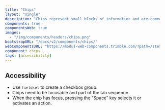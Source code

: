 ```yaml
---
title: "Chips"
layout: "single"
description: "Chips represent small blocks of information and are commonly used for input or filtering."
components: true
componentsWeb: true
images:
  - "/img/components/headers/chips.png"
bootstrapURL: "/docs/v2/components/chips/"
webComponentsURL: "https://modus-web-components.trimble.com/?path=/story/components-chip--default"
component: chips
tags: [accessibility]
---
```


## Accessibility

- Use `fieldset` to create a checkbox group.
- Chips need to be focusable and part of the tab sequence.
- When the chip has focus, pressing the "Space" key selects it or activates an action.
